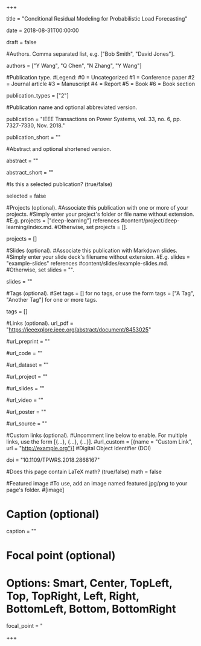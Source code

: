 +++

title = "Conditional Residual Modeling for Probabilistic Load Forecasting"

date = 2018-08-31T00:00:00

draft = false

#Authors. Comma separated list, e.g. ["Bob Smith", "David Jones"].

authors = ["Y Wang", "Q Chen", "N Zhang", "Y Wang"]

#Publication type.
#Legend:
#0 = Uncategorized
#1 = Conference paper
#2 = Journal article
#3 = Manuscript
#4 = Report
#5 = Book
#6 = Book section

publication_types = ["2"]

#Publication name and optional abbreviated version.

publication = "IEEE Transactions on Power Systems, vol. 33, no. 6, pp. 7327-7330, Nov. 2018."

publication_short = ""

#Abstract and optional shortened version.

abstract = ""

abstract_short = ""

#Is this a selected publication? (true/false)

selected = false

#Projects (optional).
#Associate this publication with one or more of your projects.
#Simply enter your project's folder or file name without extension.
#E.g. projects = ["deep-learning"] references
#content/project/deep-learning/index.md.
#Otherwise, set projects = [].

projects = []

#Slides (optional).
#Associate this publication with Markdown slides.
#Simply enter your slide deck's filename without extension.
#E.g. slides = "example-slides" references
#content/slides/example-slides.md.
#Otherwise, set slides = "".

slides = ""

#Tags (optional).
#Set tags = [] for no tags, or use the form tags = ["A Tag", "Another Tag"] for one or more tags.

tags = []

#Links (optional).
url_pdf = "https://ieeexplore.ieee.org/abstract/document/8453025"

#url_preprint = ""

#url_code = ""

#url_dataset = ""

#url_project = ""

#url_slides = ""

#url_video = ""

#url_poster = ""

#url_source = ""

#Custom links (optional).
#Uncomment line below to enable. For multiple links, use the form [{...}, {...}, {...}].
#url_custom = [{name = "Custom Link", url = "http://example.org"}]
#Digital Object Identifier (DOI)

doi = "10.1109/TPWRS.2018.2868167"

#Does this page contain LaTeX math? (true/false)
math = false

#Featured image
#To use, add an image named featured.jpg/png to your page's folder.
#[image]  
  # Caption (optional)
  
  caption = ""
  
  # Focal point (optional)
  # Options: Smart, Center, TopLeft, Top, TopRight, Left, Right, BottomLeft, Bottom, BottomRight
  
  focal_point = "

+++
